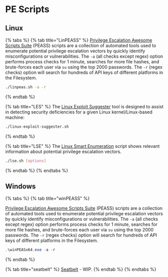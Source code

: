 # PE Scripts

## Linux

{% tabs %}
{% tab title="LinPEASS" %}
[Privilege Escalation Awesome Scripts Suite](https://github.com/peass-ng/PEASS-ng) (PEASS) scripts are a collection of automated tools used to enumerate potential privilege escalation vectors by quickly identify misconfigurations or vulnerabilities. The `-a` (all checks except regex) option performs process checks for 1 minute, searches for more file hashes, and brute-forces each user via `su` using the top 2000 passwords. The `-r` (regex checks) option will search for hundreds of API keys of different platforms in the Filesystem.

```bash
./linpeas.sh -a -r
```
{% endtab %}

{% tab title="LES" %}
The [Linux Exploit Suggester](https://github.com/The-Z-Labs/linux-exploit-suggester) tool is designed to assist in detecting security deficiencies for a given Linux kernel/Linux-based machine:

```bash
./linux-exploit-suggester.sh
```
{% endtab %}

{% tab title="LSE" %}
The [Linux Smart Enumeration](https://github.com/diego-treitos/linux-smart-enumeration?tab=readme-ov-file) script shows relevant information about potential privilege escalation vectors.

```bash
./lse.sh [options]
```
{% endtab %}
{% endtabs %}

## Windows

{% tabs %}
{% tab title="winPEASS" %}


[Privilege Escalation Awesome Scripts Suite](https://github.com/peass-ng/PEASS-ng) (PEASS) scripts are a collection of automated tools used to enumerate potential privilege escalation vectors by quickly identify misconfigurations or vulnerabilities. The `-a` (all checks except regex) option performs process checks for 1 minute, searches for more file hashes, and brute-forces each user via `su` using the top 2000 passwords. The `-r` (regex checks) option will search for hundreds of API keys of different platforms in the Filesystem.

```powershell
.\winPEASx64.exe -a -r
```
{% endtab %}

{% tab title="seatbelt" %}
[Seatbelt](https://github.com/GhostPack/Seatbelt) - WIP.
{% endtab %}
{% endtabs %}
